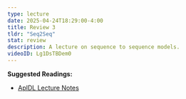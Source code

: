 ```yaml
---
type: lecture
date: 2025-04-24T18:29:00-4:00
title: Review 3
tldr: "Seq2Seq"
stat: review
description: A lecture on sequence to sequence models.
videoID: Lg1DsTBDem0
---
```

**Suggested Readings:**
- [AplDL Lecture Notes](/static_files/presentations/lec.jpg)


